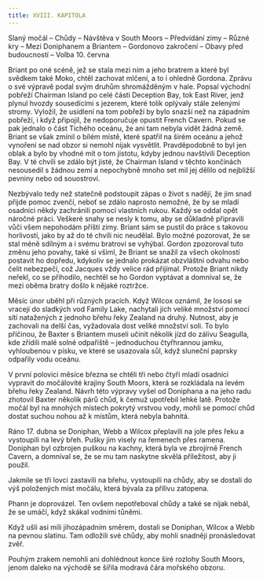 ```yaml
---
title: XVIII. KAPITOLA
---
```


Slaný močál – Chůdy – Návštěva v South Moors – Předvídání zimy – Různé kry – Mezi Doniphanem a Briantem – Gordonovo zakročení – Obavy před budoucností – Volba 10. června

Briant po oné scéně, jež se stala mezi ním a jeho bratrem a které byl svědkem také Moko, chtěl zachovat mlčení, a to i ohledně Gordona. Zprávu o své výpravě podal svým druhům shromážděným v hale. Popsal východní pobřeží Chairman Island po celé části Deception Bay, tok East River, jenž plynul hvozdy sousedícími s jezerem, které tolik oplývaly stále zelenými stromy. Vyložil, že usídlení na tom pobřeží by bylo snazší než na západním pobřeží, i když připojil, že nedoporučuje opustit French Cavern. Pokud se pak jednalo o část Tichého oceánu, že ani tam nebyla vidět žádná země. Briant se však zmínil o bílém místě, které spatřil na širém oceánu a jehož vynoření se nad obzor si nemohl nijak vysvětlit. Pravděpodobně to byl jen oblak a bylo by vhodné mít o tom jistotu, kdyby jednou navštívili Deception Bay. V té chvíli se zdálo být jisté, že Chairman Island v těchto končinách nesousedil s žádnou zemí a nepochybně mnoho set mil jej dělilo od nejbližší pevniny nebo od souostroví.

Nezbývalo tedy než statečně podstoupit zápas o život s nadějí, že jim snad přijde pomoc zvenčí, neboť se zdálo naprosto nemožné, že by se mladí osadníci někdy zachránili pomocí vlastních rukou. Každý se oddal opět náročné práci. Veškeré snahy se nesly k tomu, aby se důkladně připravili vůči všem nepohodám příští zimy. Briant sám se pustil do práce s takovou horlivostí, jako by až do té chvíli nic neudělal. Bylo možné pozorovat, že se stal méně sdílným a i svému bratrovi se vyhýbal. Gordon zpozoroval tuto změnu jeho povahy, také si všiml, že Briant se snažil za všech okolností postavit ho dopředu, kdykoliv se jednalo prokázat obzvláštní odvahu nebo čelit nebezpečí, což Jacques vždy velice rád přijímal. Protože Briant nikdy neřekl, co se přihodilo, nechtěl se ho Gordon vyptávat a domníval se, že mezi oběma bratry došlo k nějaké roztržce.

Měsíc únor uběhl při různých pracích. Když Wilcox oznámil, že lososi se vracejí do sladkých vod Family Lake, nachytali jich veliké množství pomocí sítí natažených z jednoho břehu řeky Zealand na druhý. Nutnost, aby je zachovali na delší čas, vyžadovala dost veliké množství soli. To bylo příčinou, že Baxter s Briantem museli učinit několik jízd do zálivu Seagulla, kde zřídili malé solné odpařiště – jednoduchou čtyřhrannou jamku, vyhloubenou v písku, ve které se usazovala sůl, když sluneční paprsky odpařily vodu oceánu.

V první polovici měsíce března se chtěli tři nebo čtyři mladí osadníci vypravit do močálovité krajiny South Moors, která se rozkládala na levém břehu řeky Zealand. Návrh této výpravy vyšel od Doniphana a na jeho radu zhotovil Baxter několik párů chůd, k čemuž upotřebil lehké latě. Protože močál byl na mnohých místech pokrytý vrstvou vody, mohli se pomocí chůd dostat suchou nohou až k místům, která nebyla bahnitá.

Ráno 17. dubna se Doniphan, Webb a Wilcox přeplavili na jole přes řeku a vystoupili na levý břeh. Pušky jim visely na řemenech přes ramena. Doniphan byl ozbrojen puškou na kachny, která byla ve zbrojírně French Cavern, a domníval se, že se mu tam naskytne skvělá příležitost, aby ji použil.

Jakmile se tři lovci zastavili na břehu, vystoupili na chůdy, aby se dostali do výš položených míst močálu, která bývala za přílivu zatopena.

Phann je doprovázel. Ten ovšem nepotřeboval chůdy a také se nijak nebál, že se umáčí, když skákal vodními tůněmi.

Když ušli asi míli jihozápadním směrem, dostali se Doniphan, Wilcox a Webb na pevnou slatinu. Tam odložili své chůdy, aby mohli snadněji pronásledovat zvěř.

Pouhým zrakem nemohli ani dohlédnout konce širé rozlohy South Moors, jenom daleko na východě se šířila modravá čára mořského obzoru.
